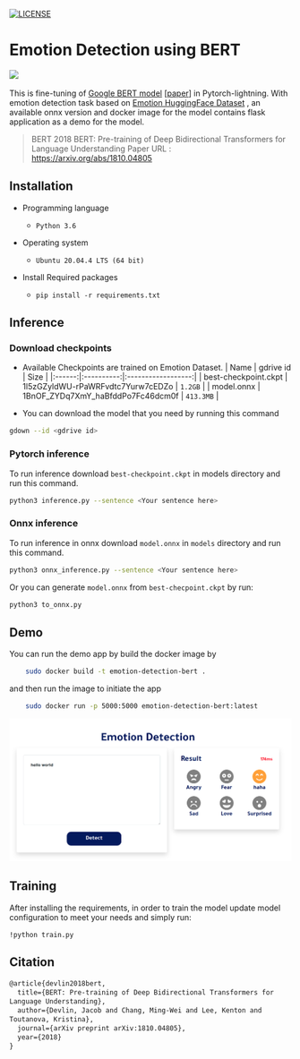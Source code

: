 [![LICENSE](https://img.shields.io/github/license/codertimo/BERT-pytorch.svg)](https://github.com/codertimo/BERT-pytorch/blob/master/LICENSE)
# Emotion Detection using BERT ##
[<img width="1000"
src="https://www.codemotion.com/magazine/wp-content/uploads/2020/05/bert-google-896x504.png">](https://jalammar.github.io/illustrated-bert/)

This is fine-tuning of [Google BERT model](https://github.com/google-research/bert) [[paper](https://arxiv.org/abs/1810.04805)] in Pytorch-lightning. With emotion detection task based on [Emotion HuggingFace Dataset](https://huggingface.co/datasets/emotion) , an available onnx version and docker image for the model contains flask application as a demo for the model.

> BERT 2018 BERT: Pre-training of Deep Bidirectional Transformers for Language Understanding
> Paper URL : https://arxiv.org/abs/1810.04805
<!-- Requierments -->
## Installation
- Programming language
  - `Python 3.6`

- Operating system
  - `Ubuntu 20.04.4 LTS (64 bit)` 
- Install Required packages
  - ```
    pip install -r requirements.txt
    ``` 

## Inference
### Download checkpoints
- Available Checkpoints are trained on Emotion Dataset.
|  Name  | gdrive id | Size |
|:------:|:----------:|:------------------:|
|  best-checkpoint.ckpt  |    1l5zGZyldWU-rPaWRFvdtc7Yurw7cEDZo   |     `1.2GB`      | 
|  model.onnx  |    1BnOF_ZYDq7XmY_haBfddPo7Fc46dcm0f    |     `413.3MB`      |

- You can download the model that you need by running this command 
```bash
gdown --id <gdrive id>
```

### Pytorch inference
To run inference download `best-checkpoint.ckpt` in models directory and run this command.

``` bash
python3 inference.py --sentence <Your sentence here>
```
### Onnx inference
To run inference in onnx download `model.onnx` in `models` directory and run this command.
``` bash
python3 onnx_inference.py --sentence <Your sentence here>
```
Or you can generate `model.onnx` from `best-checpoint.ckpt` by run:
```bash
python3 to_onnx.py
```
## Demo
You can run the demo app by build the docker image by 
```bash
    sudo docker build -t emotion-detection-bert .
```
and then run the image to initiate the app
```bash
    sudo docker run -p 5000:5000 emotion-detection-bert:latest
```

<p align="center">
    <img src="assets/app_image.png" width="800"\>
</p>

<!-- insert the flask app image -->

## Training
After installing the requirements, in order to train the model update model configuration to meet your needs and simply run:

```
!python train.py
```

## Citation
```
@article{devlin2018bert,
  title={BERT: Pre-training of Deep Bidirectional Transformers for Language Understanding},
  author={Devlin, Jacob and Chang, Ming-Wei and Lee, Kenton and Toutanova, Kristina},
  journal={arXiv preprint arXiv:1810.04805},
  year={2018}
}
```